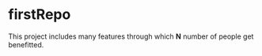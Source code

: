 # firstRepo

<html>
  <head>
  </head>
  <body>
    This project includes many features through which <b> N</b> number of people get    benefitted.
  </body>
</html>
